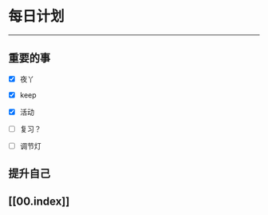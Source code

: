 
# 每日计划
---
## 重要的事

- [x]    夜丫
- [x]   keep
- [x]  活动
- [ ] 复习？
- [ ] 调节灯



## 提升自己

  



## [[00.index]]










